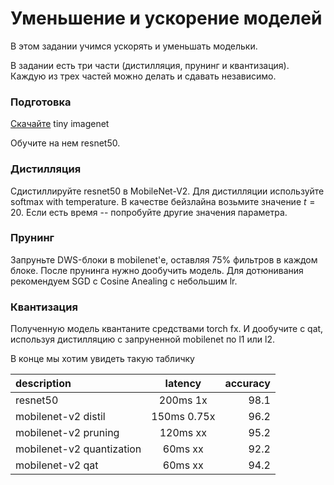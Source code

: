 # Уменьшение и ускорение моделей

В этом задании учимся ускорять и уменьшать модельки.

В задании есть три части (дистилляция, прунинг и квантизация). Каждую из трех частей можно делать и сдавать независимо.

### Подготовка

[Скачайте](download.sh) tiny imagenet

Обучите на нем resnet50.

### Дистилляция

Сдистиллируйте resnet50 в MobileNet-V2. Для дистилляции используйте softmax with temperature.
В качестве бейзлайна возьмите значение $t=20$. Если есть время -- попробуйте другие значения параметра.

### Прунинг

Запруньте DWS-блоки в mobilenet'е, оставляя 75% фильтров в каждом блоке.
После прунинга нужно дообучить модель. Для дотюнивания рекомендуем SGD с Cosine Anealing с небольшим lr.


### Квантизация

Полученную модель квантаните средствами torch fx. И дообучите с qat, используя дистилляцию с запруненной mobilenet по l1 или l2.

В конце мы хотим увидеть такую табличку

|description| latency| accuracy|
|:------------- |:---------------:| -------------:|
|resnet50|200ms 1x|98.1 
|mobilenet-v2 distil| 150ms  0.75x| 96.2
|mobilenet-v2 pruning| 120ms  xx| 95.2
|mobilenet-v2 quantization| 60ms  xx| 92.2
|mobilenet-v2 qat| 60ms  xx| 94.2
